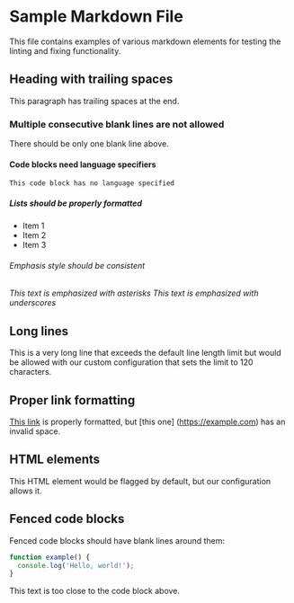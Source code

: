 # Sample Markdown File

This file contains examples of various markdown elements for testing the linting and fixing functionality.

## Heading with trailing spaces  

This paragraph has trailing spaces at the end.  

### Multiple consecutive blank lines are not allowed


There should be only one blank line above.

#### Code blocks need language specifiers

```
This code block has no language specified
```

##### Lists should be properly formatted
- Item 1
- Item 2
- Item 3

###### Emphasis style should be consistent

*This text is emphasized with asterisks*
_This text is emphasized with underscores_

## Long lines

This is a very long line that exceeds the default line length limit but would be allowed with our custom configuration that sets the limit to 120 characters.

## Proper link formatting

[This link](https://example.com) is properly formatted, but [this one] (https://example.com) has an invalid space.

## HTML elements

<div>This HTML element would be flagged by default, but our configuration allows it.</div>

## Fenced code blocks

Fenced code blocks should have blank lines around them:
```javascript
function example() {
  console.log('Hello, world!');
}
```
This text is too close to the code block above.
